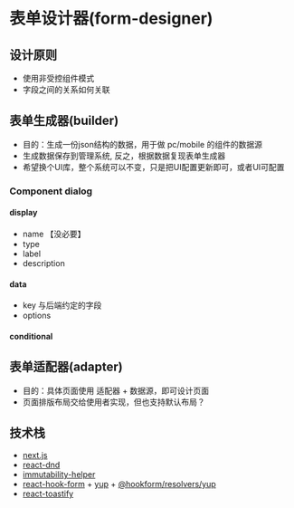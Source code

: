 # 表单设计器(form-designer)

## 设计原则

- 使用非受控组件模式
- 字段之间的关系如何关联

## 表单生成器(builder)

- 目的：生成一份json结构的数据，用于做 pc/mobile 的组件的数据源
- 生成数据保存到管理系统, 反之，根据数据复现表单生成器
- 希望换个UI库，整个系统可以不变，只是把UI配置更新即可，或者UI可配置

### Component dialog

#### display

- name 【没必要】
- type
- label
- description

#### data

- key
  与后端约定的字段
- options

#### conditional

## 表单适配器(adapter)

- 目的：具体页面使用 适配器 + 数据源，即可设计页面
- 页面排版布局交给使用者实现，但也支持默认布局？

## 技术栈

- [next.js](https://nextjs.org/)
- [react-dnd](https://react-dnd.github.io/react-dnd/docs/overview)
- [immutability-helper](https://www.npmjs.com/package/immutability-helper)
- [react-hook-form](https://www.npmjs.com/package/react-hook-form) + [yup](https://www.npmjs.com/package/yup) + [@hookform/resolvers/yup](https://www.npmjs.com/package/@hookform/resolvers#yup)
- [react-toastify](https://www.npmjs.com/package/react-toastify)
